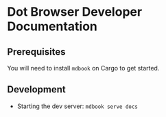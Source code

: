 # Dot Browser Developer Documentation

## Prerequisites

You will need to install `mdbook` on Cargo to get started.

## Development

* Starting the dev server: ```mdbook serve docs```